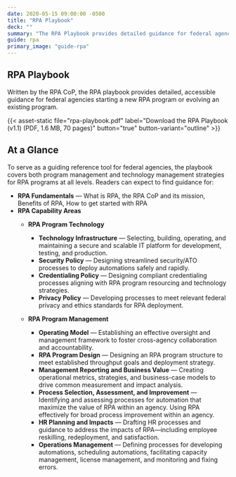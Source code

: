 ```yaml
---
date: 2020-05-15 09:00:00 -0500
title: "RPA Playbook"
deck: ""
summary: "The RPA Playbook provides detailed guidance for federal agencies starting a new RPA program or evolving an existing one."
guide: rpa
primary_image: "guide-rpa"
---
```

## RPA Playbook

Written by the RPA CoP, the RPA playbook provides detailed, accessible guidance for federal agencies starting a new RPA program or evolving an existing program.

{{< asset-static file="rpa-playbook.pdf" label="Download the RPA Playbook (v1.1) (PDF, 1.6 MB, 70 pages)" button="true" button-variant="outline" >}}

## At a Glance  
To serve as a guiding reference tool for federal agencies, the playbook covers both program management and technology management strategies for RPA programs at all levels.  Readers can expect to find guidance for:

- **RPA Fundamentals**  &mdash; What is RPA, the RPA CoP and its mission, Benefits of RPA, How to get started with RPA
- **RPA Capability Areas**
  - **RPA Program Technology** 
      -   **Technology Infrastructure** &mdash; Selecting, building, operating, and maintaining a secure and scalable IT platform for development, testing, and production.
      -   **Security Policy** &mdash; Designing streamlined security/ATO processes to deploy automations safely and rapidly.
      -   **Credentialing Policy** &mdash; Designing compliant credentialing processes aligning with RPA program resourcing and technology strategies.
      -   **Privacy Policy** &mdash; Developing processes to meet relevant federal privacy and ethics standards for RPA deployment.
    

  - **RPA Program Management**
      -   **Operating Model** &mdash; Establishing an effective oversight and management framework to foster cross-agency collaboration and accountability.
      -   **RPA Program Design** &mdash; Designing an RPA program structure to meet established throughput goals and deployment strategy.
      -   **Management Reporting and Business Value** &mdash; Creating operational metrics, strategies, and business-case models to drive common measurement and impact analysis.
      -   **Process Selection, Assessment, and Improvement** &mdash; Identifying and assessing processes for automation that maximize the value of RPA within an agency. Using RPA effectively for broad process improvement within an agency.
      -   **HR Planning and Impacts** &mdash; Drafting HR processes and guidance to address the impacts of RPA—including employee reskilling, redeployment, and satisfaction.
      -  **Operations Management** &mdash; Defining processes for developing automations, scheduling automations, facilitating capacity management, license management, and monitoring and fixing errors.
